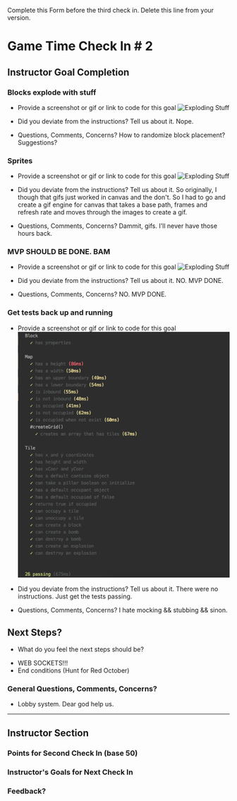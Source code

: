 Complete this Form before the third check in. Delete this line from your version.

# Game Time Check In # 2

## Instructor Goal Completion

### Blocks explode with stuff

  - Provide a screenshot or gif or link to code for this goal
  ![Exploding Stuff](game.gif)

  - Did you deviate from the instructions? Tell us about it.
  Nope.

  - Questions, Comments, Concerns?
  How to randomize block placement? Suggestions?

### Sprites

- Provide a screenshot or gif or link to code for this goal
![Exploding Stuff](game.gif)

- Did you deviate from the instructions? Tell us about it.
So originally, I though that gifs just worked in canvas and the don't. So I had to go and create a gif engine for canvas that takes a base path, frames and refresh rate and moves through the images to create a gif.

- Questions, Comments, Concerns?
Dammit, gifs. I'll never have those hours back.

### MVP SHOULD BE DONE. BAM

- Provide a screenshot or gif or link to code for this goal
![Exploding Stuff](game.gif)

- Did you deviate from the instructions? Tell us about it.
NO. MVP DONE.

- Questions, Comments, Concerns?
NO. MVP DONE.

### Get tests back up and running

- Provide a screenshot or gif or link to code for this goal
![Passing Tests](test.png)

- Did you deviate from the instructions? Tell us about it.
There were no instructions. Just get the tests passing.

- Questions, Comments, Concerns?
I hate mocking && stubbing && sinon.

## Next Steps?

- What do you feel the next steps should be?

* WEB SOCKETS!!!
* End conditions (Hunt for Red October)

### General Questions, Comments, Concerns?

* Lobby system. Dear god help us.

-----

## Instructor Section

### Points for Second Check In (base 50)

### Instructor's Goals for Next Check In

### Feedback?
